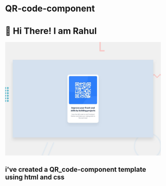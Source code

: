 # QR-code-component
# 👋 Hi There! I am Rahul
![design-preview](./images/desktop-preview.jpg)
## i've created a QR_code-component template using html and css
